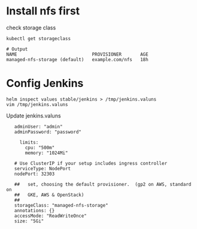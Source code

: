 # Install nfs first 

check storage class 
```
kubectl get storageclass
```
```
# Output
NAME                            PROVISIONER       AGE
managed-nfs-storage (default)   example.com/nfs   18h
```

# Config Jenkins


```
helm inspect values stable/jenkins > /tmp/jenkins.valuns
vim /tmp/jenkins.valuns
```

Update jenkins.valuns 
```
   adminUser: "admin"
   adminPassword: "password"
```


```
     limits:
       cpu: "500m"
       memory: "1024Mi"
```

```
   # Use ClusterIP if your setup includes ingress controller
   serviceType: NodePort
   nodePort: 32303
```

```
   ##   set, choosing the default provisioner.  (gp2 on AWS, standard on
   ##   GKE, AWS & OpenStack)
   ##
   storageClass: "managed-nfs-storage"
   annotations: {}
   accessMode: "ReadWriteOnce"
   size: "5Gi"

```

